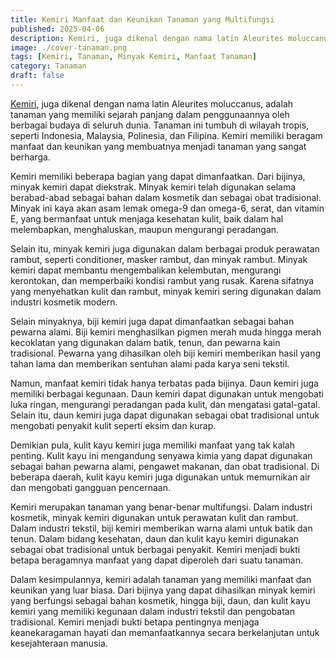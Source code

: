 ```yaml
---
title: Kemiri Manfaat dan Keunikan Tanaman yang Multifungsi
published: 2025-04-06
description: Kemiri, juga dikenal dengan nama latin Aleurites moluccanus, adalah tanaman yang memiliki sejarah panjang dalam penggunaannya oleh berbagai budaya di seluruh dunia.
image: ./cover-tanaman.png
tags: [Kemiri, Tanaman, Minyak Kemiri, Manfaat Tanaman]
category: Tanaman
draft: false
---
```


[Kemiri](https://id.m.wikipedia.org/wiki/Kemiri), juga dikenal dengan nama latin Aleurites moluccanus, adalah tanaman yang memiliki sejarah panjang dalam penggunaannya oleh berbagai budaya di seluruh dunia. Tanaman ini tumbuh di wilayah tropis, seperti Indonesia, Malaysia, Polinesia, dan Filipina. Kemiri memiliki beragam manfaat dan keunikan yang membuatnya menjadi tanaman yang sangat berharga.

Kemiri memiliki beberapa bagian yang dapat dimanfaatkan. Dari bijinya, minyak kemiri dapat diekstrak. Minyak kemiri telah digunakan selama berabad-abad sebagai bahan dalam kosmetik dan sebagai obat tradisional. Minyak ini kaya akan asam lemak omega-9 dan omega-6, serat, dan vitamin E, yang bermanfaat untuk menjaga kesehatan kulit, baik dalam hal melembapkan, menghaluskan, maupun mengurangi peradangan.

Selain itu, minyak kemiri juga digunakan dalam berbagai produk perawatan rambut, seperti conditioner, masker rambut, dan minyak rambut. Minyak kemiri dapat membantu mengembalikan kelembutan, mengurangi kerontokan, dan memperbaiki kondisi rambut yang rusak. Karena sifatnya yang menyehatkan kulit dan rambut, minyak kemiri sering digunakan dalam industri kosmetik modern.

Selain minyaknya, biji kemiri juga dapat dimanfaatkan sebagai bahan pewarna alami. Biji kemiri menghasilkan pigmen merah muda hingga merah kecoklatan yang digunakan dalam batik, tenun, dan pewarna kain tradisional. Pewarna yang dihasilkan oleh biji kemiri memberikan hasil yang tahan lama dan memberikan sentuhan alami pada karya seni tekstil.

Namun, manfaat kemiri tidak hanya terbatas pada bijinya. Daun kemiri juga memiliki berbagai kegunaan. Daun kemiri dapat digunakan untuk mengobati luka ringan, mengurangi peradangan pada kulit, dan mengatasi gatal-gatal. Selain itu, daun kemiri juga dapat digunakan sebagai obat tradisional untuk mengobati penyakit kulit seperti eksim dan kurap.

Demikian pula, kulit kayu kemiri juga memiliki manfaat yang tak kalah penting. Kulit kayu ini mengandung senyawa kimia yang dapat digunakan sebagai bahan pewarna alami, pengawet makanan, dan obat tradisional. Di beberapa daerah, kulit kayu kemiri juga digunakan untuk memurnikan air dan mengobati gangguan pencernaan.

Kemiri merupakan tanaman yang benar-benar multifungsi. Dalam industri kosmetik, minyak kemiri digunakan untuk perawatan kulit dan rambut. Dalam industri tekstil, biji kemiri memberikan warna alami untuk batik dan tenun. Dalam bidang kesehatan, daun dan kulit kayu kemiri digunakan sebagai obat tradisional untuk berbagai penyakit. Kemiri menjadi bukti betapa beragamnya manfaat yang dapat diperoleh dari suatu tanaman.

Dalam kesimpulannya, kemiri adalah tanaman yang memiliki manfaat dan keunikan yang luar biasa. Dari bijinya yang dapat dihasilkan minyak kemiri yang berfungsi sebagai bahan kosmetik, hingga biji, daun, dan kulit kayu kemiri yang memiliki kegunaan dalam industri tekstil dan pengobatan tradisional. Kemiri menjadi bukti betapa pentingnya menjaga keanekaragaman hayati dan memanfaatkannya secara berkelanjutan untuk kesejahteraan manusia.